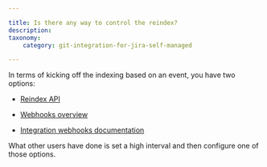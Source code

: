 ```yaml
---

title: Is there any way to control the reindex?
description:
taxonomy:
    category: git-integration-for-jira-self-managed

---
```

In terms of kicking off the indexing based on an event, you have two options:

*   [Reindex API](/git-integration-for-jira-self-managed/Reindex-API)

*   [Webhooks overview](/git-integration-for-jira-self-managed/Webhooks)

*   [Integration webhooks documentation](/git-integration-for-jira-self-managed/Integration-webhooks)


What other users have done is set a high interval and then configure one of those options.

